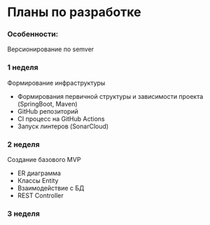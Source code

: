 # Планы по разработке


### Особенности:

Версионирование по semver


### 1 неделя

Формирование инфраструктуры
- Формирования первичной структуры и зависимости проекта (SpringBoot, Maven)
- GitHub репозиторий
- CI процесс на GitHub Actions
- Запуск линтеров (SonarCloud)


### 2 неделя 

Создание базового MVP

- ER диаграмма
- Классы Entity
- Взаимодействие с БД
- REST Controller


### 3 неделя

